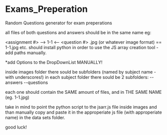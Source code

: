 # Exams_Preperation
Random Questions generator for exam preperations

all files of both questions and answers should be in the same name 
eg: 

<assignment #> --> 1-1 <-- <question #> .jpg (or whatever image format)
== 1-1.jpg etc.
should install python in order to use the JS array creation tool - add paths manually.


*add Options to the DropDownList MANUALLY!

inside images folder there sould be subfolders (named by subject name - with underscores!)
in each subject folder there sould be 2 subfolders: 
--answers
--questions

each one should contain the SAME amount of files, and in THE SAME NAME (eg. 1-1.jpg)

take in mind to point the python script to the jsarr.js file inside images and than manually copy and paste it in the approperiate js file (with approperiate name) in the data sets folder. 



good luck! 

